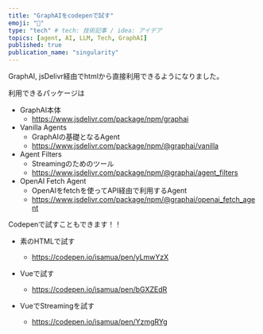```yaml
---
title: "GraphAIをcodepenで試す"
emoji: "🤖"
type: "tech" # tech: 技術記事 / idea: アイデア
topics: [agent, AI, LLM, Tech, GraphAI]
published: true
publication_name: "singularity"
---
```


GraphAI, jsDelivr経由でhtmlから直接利用できるようになりました。

利用できるパッケージは

- GraphAI本体
  - https://www.jsdelivr.com/package/npm/graphai
- Vanilla Agents
  - GraphAIの基礎となるAgent
  - https://www.jsdelivr.com/package/npm/@graphai/vanilla
- Agent Filters
  - Streamingのためのツール
  - https://www.jsdelivr.com/package/npm/@graphai/agent_filters
- OpenAI Fetch Agent
  - OpenAIをfetchを使ってAPI経由で利用するAgent
  - https://www.jsdelivr.com/package/npm/@graphai/openai_fetch_agent

Codepenで試すこともできます！！

- 素のHTMLで試す
  - https://codepen.io/isamua/pen/yLmwYzX

- Vueで試す
  - https://codepen.io/isamua/pen/bGXZEdR

- VueでStreamingを試す
  - https://codepen.io/isamua/pen/YzmgRYg


